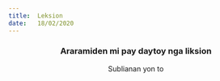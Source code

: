 ```yaml
---
title:  Leksion
date:   18/02/2020
---
```


### <center>Araramiden mi pay daytoy nga liksion</center>
<center>Sublianan yon to</center>